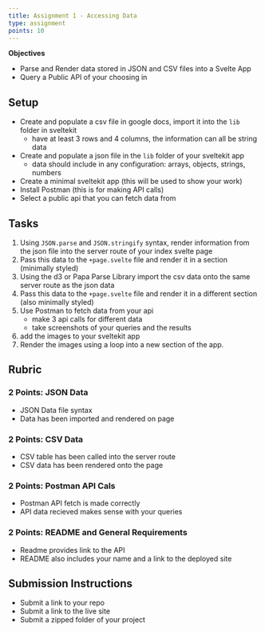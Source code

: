 ```yaml
---
title: Assignment 1 - Accessing Data
type: assignment
points: 10
---
```


**Objectives**

- Parse and Render data stored in JSON and CSV files into a Svelte App
- Query a Public API of your choosing in

## Setup

- Create and populate a csv file in google docs, import it into the `lib` folder in sveltekit
  - have at least 3 rows and 4 columns, the information can all be string data
- Create and populate a json file in the `lib` folder of your sveltekit app
  - data should include in any configuration: arrays, objects, strings, numbers
- Create a minimal sveltekit app (this will be used to show your work)
- Install Postman (this is for making API calls)
- Select a public api that you can fetch data from

## Tasks

1. Using `JSON.parse` and `JSON.stringify` syntax, render information from the json file into the server route of your index svelte page
2. Pass this data to the `+page.svelte` file and render it in a section (minimally styled)
3. Using the d3 or Papa Parse Library import the csv data onto the same server route as the json data
4. Pass this data to the `+page.svelte` file and render it in a different section (also minimally styled)
5. Use Postman to fetch data from your api
   - make 3 api calls for different data
   - take screenshots of your queries and the results
6. add the images to your sveltekit app
7. Render the images using a loop into a new section of the app.

## Rubric

### 2 Points: JSON Data

- JSON Data file syntax
- Data has been imported and rendered on page

### 2 Points: CSV Data

- CSV table has been called into the server route
- CSV data has been rendered onto the page

### 2 Points: Postman API Cals

- Postman API fetch is made correctly
- API data recieved makes sense with your queries

### 2 Points: README and General Requirements

- Readme provides link to the API
- README also includes your name and a link to the deployed site

## Submission Instructions

- Submit a link to your repo
- Submit a link to the live site
- Submit a zipped folder of your project
